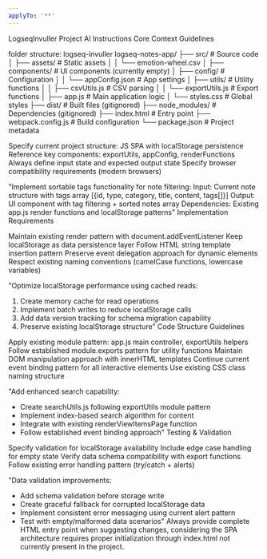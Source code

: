 ```yaml
---
applyTo: '**'
---
```

LogseqInvuller Project AI Instructions
Core Context Guidelines

folder structure: logseq-invuller
logseq-notes-app/
├── src/                         # Source code
│   ├── assets/                  # Static assets
│   │   └── emotion-wheel.csv
│   ├── components/              # UI components (currently empty)
│   ├── config/                  # Configuration
│   │   └── appConfig.json       # App settings
│   ├── utils/                   # Utility functions
│   │   ├── csvUtils.js          # CSV parsing
│   │   └── exportUtils.js       # Export functions
│   ├── app.js                   # Main application logic
│   └── styles.css               # Global styles
├── dist/                        # Built files (gitignored)
├── node_modules/                # Dependencies (gitignored)
├── index.html                   # Entry point
├── webpack.config.js            # Build configuration
└── package.json                 # Project metadata

Specify current project structure: JS SPA with localStorage persistence
Reference key components: exportUtils, appConfig, renderFunctions
Always define input state and expected output state
Specify browser compatibility requirements (modern browsers)

"Implement sortable tags functionality for note filtering:
Input: Current note structure with tags array [{id, type, category, title, content, tags[]}]
Output: UI component with tag filtering + sorted notes array
Dependencies: Existing app.js render functions and localStorage patterns"
Implementation Requirements

Maintain existing render pattern with document.addEventListener
Keep localStorage as data persistence layer
Follow HTML string template insertion pattern
Preserve event delegation approach for dynamic elements
Respect existing naming conventions (camelCase functions, lowercase variables)

"Optimize localStorage performance using cached reads:
1. Create memory cache for read operations
2. Implement batch writes to reduce localStorage calls
3. Add data version tracking for schema migration capability
4. Preserve existing localStorage structure"
Code Structure Guidelines

Apply existing module pattern: app.js main controller, exportUtils helpers
Follow established module.exports pattern for utility functions
Maintain DOM manipulation approach with innerHTML templates
Continue current event binding pattern for all interactive elements
Use existing CSS class naming structure

"Add enhanced search capability:
- Create searchUtils.js following exportUtils module pattern
- Implement index-based search algorithm for content
- Integrate with existing renderViewItemsPage function
- Follow established event binding approach"
Testing & Validation

Specify validation for localStorage availability
Include edge case handling for empty state
Verify data schema compatibility with export functions
Follow existing error handling pattern (try/catch + alerts)

"Data validation improvements:
- Add schema validation before storage write 
- Create graceful fallback for corrupted localStorage data
- Implement consistent error messaging using current alert pattern
- Test with empty/malformed data scenarios"
Always provide complete HTML entry point when suggesting changes, considering the SPA architecture requires proper initialization through index.html not currently present in the project.